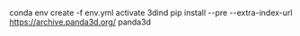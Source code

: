 conda env create -f env.yml
activate 3dind
pip install --pre --extra-index-url https://archive.panda3d.org/ panda3d

